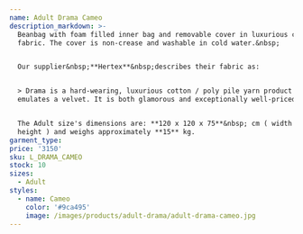 ```yaml
---
name: Adult Drama Cameo
description_markdown: >-
  Beanbag with foam filled inner bag and removable cover in luxurious corduroy
  fabric. The cover is non-crease and washable in cold water.&nbsp;


  Our supplier&nbsp;**Hertex**&nbsp;describes their fabric as:


  > Drama is a hard-wearing, luxurious cotton / poly pile yarn product that
  emulates a velvet. It is both glamorous and exceptionally well-priced.


  The Adult size's dimensions are: **120 x 120 x 75**&nbsp; cm ( width x depth x
  height ) and weighs approximately **15** kg.
garment_type:
price: '3150'
sku: L_DRAMA_CAMEO
stock: 10
sizes:
  - Adult
styles:
  - name: Cameo
    color: '#9ca495'
    image: /images/products/adult-drama/adult-drama-cameo.jpg
---
```

